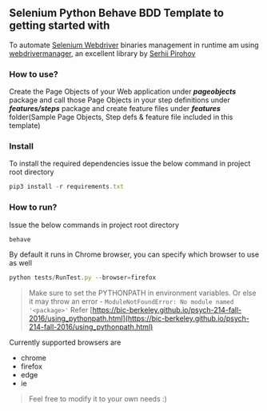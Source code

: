 ## Selenium Python Behave BDD Template to getting started with

To automate [Selenium Webdriver](https://docs.seleniumhq.org/projects/webdriver/) binaries management in runtime am using [webdrivermanager](https://github.com/SergeyPirogov/webdriver_manager), an excellent library by [Serhii Pirohov](https://github.com/SergeyPirogov)

### How to use?
Create the Page Objects of your Web application under **_pageobjects_** package and call those Page Objects in your  step definitions under **_features/steps_** package and create feature files under **_features_** folder(Sample Page Objects, Step defs & feature file included in this template)

### Install
To install the required dependencies issue the below command in project root directory
```javascript
pip3 install -r requirements.txt
```

### How to run?
Issue the below commands in project root directory

```javascript
behave
```
By default it runs in Chrome browser, you can specify which browser to use as well
```javascript
python tests/RunTest.py --browser=firefox
```
> Make sure to set the PYTHONPATH in environment variables.  Or else it may throw an error - ```ModuleNotFoundError: No module named '<package>'```
> Refer [https://bic-berkeley.github.io/psych-214-fall-2016/using_pythonpath.html](https://bic-berkeley.github.io/psych-214-fall-2016/using_pythonpath.html)


Currently supported browsers are
* chrome
* firefox
* edge
* ie

> Feel free to modify it to your own needs :)